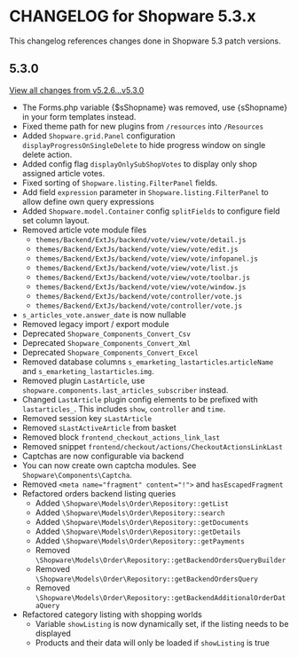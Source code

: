 # CHANGELOG for Shopware 5.3.x

This changelog references changes done in Shopware 5.3 patch versions.

## 5.3.0

[View all changes from v5.2.6...v5.3.0](https://github.com/shopware/shopware/compare/v5.2.6...v5.3.0)

* The Forms.php variable {$sShopname} was removed, use {sShopname} in your form templates instead.
* Fixed theme path for new plugins from `/resources` into `/Resources`
* Added `Shopware.grid.Panel` configuration `displayProgressOnSingleDelete` to hide progress window on single delete action.
* Added config flag `displayOnlySubShopVotes` to display only shop assigned article votes.
* Fixed sorting of `Shopware.listing.FilterPanel` fields.
* Add field `expression` parameter in `Shopware.listing.FilterPanel` to allow define own query expressions
* Added `Shopware.model.Container` config `splitFields` to configure field set column layout.
* Removed article vote module files
    * `themes/Backend/ExtJs/backend/vote/view/vote/detail.js`
    * `themes/Backend/ExtJs/backend/vote/view/vote/edit.js`
    * `themes/Backend/ExtJs/backend/vote/view/vote/infopanel.js`
    * `themes/Backend/ExtJs/backend/vote/view/vote/list.js`
    * `themes/Backend/ExtJs/backend/vote/view/vote/toolbar.js`
    * `themes/Backend/ExtJs/backend/vote/view/vote/window.js`
    * `themes/Backend/ExtJs/backend/vote/controller/vote.js`
    * `themes/Backend/ExtJs/backend/vote/controller/vote.js`
* `s_articles_vote.answer_date` is now nullable
* Removed legacy import / export module
* Deprecated `Shopware_Components_Convert_Csv`
* Deprecated `Shopware_Components_Convert_Xml`
* Deprecated `Shopware_Components_Convert_Excel`
* Removed database columns `s_emarketing_lastarticles`.`articleName` and `s_emarketing_lastarticles`.`img`.
* Removed plugin `LastArticle`, use `shopware.components.last_articles_subscriber` instead.
* Changed `LastArticle` plugin config elements to be prefixed with `lastarticles_`. This includes `show`, `controller` and `time`.
* Removed session key `sLastArticle`
* Removed `sLastActiveArticle` from basket
* Removed block `frontend_checkout_actions_link_last`
* Removed snippet `frontend/checkout/actions/CheckoutActionsLinkLast`
* Captchas are now configurable via backend
* You can now create own captcha modules. See `Shopware\Components\Captcha`.
* Removed `<meta name="fragment" content="!">` and `hasEscapedFragment`
* Refactored orders backend listing queries
    * Added `\Shopware\Models\Order\Repository::getList`
    * Added `\Shopware\Models\Order\Repository::search`
    * Added `\Shopware\Models\Order\Repository::getDocuments`
    * Added `\Shopware\Models\Order\Repository::getDetails`
    * Added `\Shopware\Models\Order\Repository::getPayments`
    * Removed `\Shopware\Models\Order\Repository::getBackendOrdersQueryBuilder`
    * Removed `\Shopware\Models\Order\Repository::getBackendOrdersQuery`
    * Removed `\Shopware\Models\Order\Repository::getBackendAdditionalOrderDataQuery`
* Refactored category listing with shopping worlds
    * Variable `showListing` is now dynamically set, if the listing needs to be displayed
    * Products and their data will only be loaded if `showListing` is true